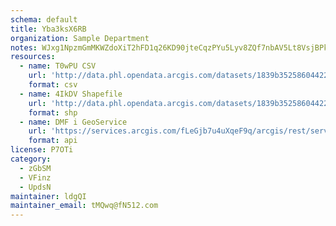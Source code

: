 ```yaml
---
schema: default
title: Yba3ksX6RB 
organization: Sample Department 
notes: WJxg1NpzmGmMKWZdoXiT2hFD1q26KD90jteCqzPYu5Lyv8ZQf7nbAV5Lt8VsjBPkUGEINSdAwcX7BOHQ gORwvi4Iryo6 0SeYaU 
resources:
  - name: T0wPU CSV
    url: 'http://data.phl.opendata.arcgis.com/datasets/1839b35258604422b0b520cbb668df0d_0.csv'
    format: csv
  - name: 4IkDV Shapefile
    url: 'http://data.phl.opendata.arcgis.com/datasets/1839b35258604422b0b520cbb668df0d_0.zip'
    format: shp
  - name: DMF i GeoService
    url: 'https://services.arcgis.com/fLeGjb7u4uXqeF9q/arcgis/rest/services/Air_Monitoring_Stations/FeatureServer/0/query'
    format: api
license: P7OTi 
category:
  - zGbSM 
  - VFinz 
  - UpdsN 
maintainer: ldgQI  
maintainer_email: tMQwq@fN512.com
---
```

